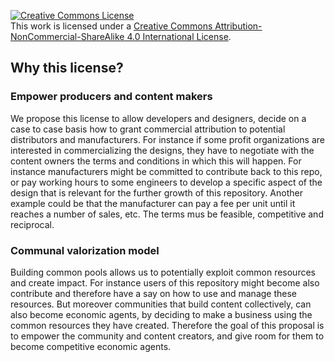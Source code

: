 <a rel="license" href="http://creativecommons.org/licenses/by-nc-sa/4.0/"><img alt="Creative Commons License" style="border-width:0" src="https://i.creativecommons.org/l/by-nc-sa/4.0/80x15.png" /></a><br />This work is licensed under a <a rel="license" href="http://creativecommons.org/licenses/by-nc-sa/4.0/">Creative Commons Attribution-NonCommercial-ShareAlike 4.0 International License</a>.

## Why this license?
### Empower producers and content makers
We propose this license to allow developers and designers, decide on a case to case basis how to grant commercial attribution to potential distributors and manufacturers. For instance if some profit organizations are interested in commercializing the designs, they have to negotiate with the content owners the terms and conditions in which this will happen. For instance manufacturers might be committed to contribute back to this repo, or pay working hours to some engineers to develop a specific aspect of the design that is relevant for the further growth of this repository. Another example could be that the manufacturer can pay a fee per unit until it reaches a number of sales, etc. The terms mus be feasible, competitive and reciprocal.
### Communal valorization model
Building common pools allows us to potentially exploit common resources and create impact. For instance users of this repository might become also contribute and therefore have a say on how to use and manage these resources. But moreover communities that build content collectively, can also become economic agents, by deciding to make a business using the common resources they have created. Therefore the goal of this proposal is to empower the community and content creators, and give room for them to become competitive economic agents.
